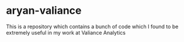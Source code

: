 # aryan-valiance
This is a repository which contains a bunch of code which I found to be extremely useful in my work at Valiance Analytics
